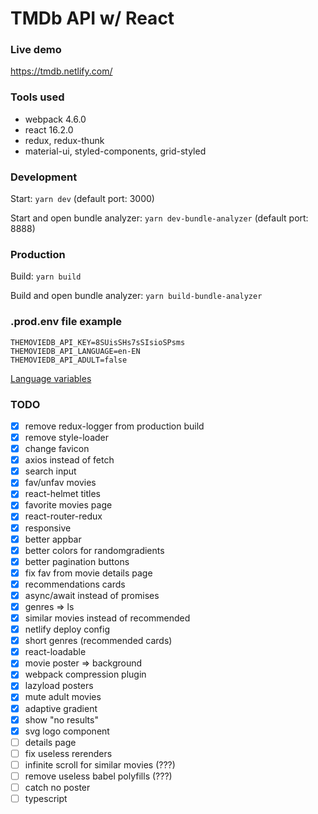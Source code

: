 # TMDb API w/ React

### Live demo

https://tmdb.netlify.com/

### Tools used

- webpack 4.6.0
- react 16.2.0
- redux, redux-thunk
- material-ui, styled-components, grid-styled

### Development

Start: `yarn dev` (default port: 3000)

Start and open bundle analyzer: `yarn dev-bundle-analyzer` (default port: 8888)

### Production

Build: `yarn build`

Build and open bundle analyzer: `yarn build-bundle-analyzer`

### .prod.env file example

```
THEMOVIEDB_API_KEY=8SUisSHs7sSIsioSPsms
THEMOVIEDB_API_LANGUAGE=en-EN
THEMOVIEDB_API_ADULT=false
```

[Language variables](https://developers.themoviedb.org/3/getting-started/languages)

### TODO

- [x] remove redux-logger from production build
- [x] remove style-loader
- [x] change favicon
- [x] axios instead of fetch
- [x] search input
- [x] fav/unfav movies
- [x] react-helmet titles
- [x] favorite movies page
- [x] react-router-redux
- [x] responsive
- [x] better appbar
- [x] better colors for randomgradients
- [x] better pagination buttons
- [x] fix fav from movie details page
- [x] recommendations cards
- [x] async/await instead of promises
- [x] genres => ls
- [x] similar movies instead of recommended
- [x] netlify deploy config
- [x] short genres (recommended cards)
- [x] react-loadable
- [x] movie poster => background
- [x] webpack compression plugin
- [x] lazyload posters
- [x] mute adult movies
- [x] adaptive gradient
- [x] show "no results"
- [x] svg logo component
- [ ] details page
- [ ] fix useless rerenders
- [ ] infinite scroll for similar movies (???)
- [ ] remove useless babel polyfills (???)
- [ ] catch no poster
- [ ] typescript
